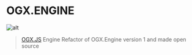 # OGX.ENGINE

![alt](https://repository-images.githubusercontent.com/76366703/c8e52600-39fa-11eb-8403-16e6472d7c57)

> [OGX.JS](https://github.com/globules-io/OGX.JS) Engine
> Refactor of OGX.Engine version 1 and made open source


